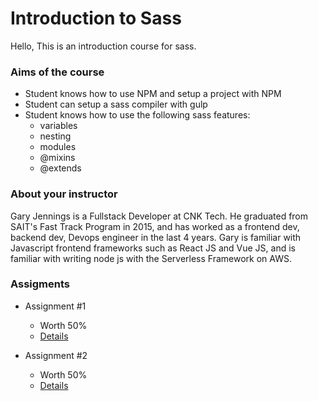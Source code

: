 # Introduction to Sass

Hello, 
This is an introduction course for sass. 

### Aims of the course
- Student knows how to use NPM and setup a project with NPM
- Student can setup a sass compiler with gulp
- Student knows how to use the following sass features:
  - variables
  - nesting
  - modules
  - @mixins
  - @extends

### About your instructor
Gary Jennings is a Fullstack Developer at CNK Tech. He graduated from SAIT's Fast Track Program in 2015, and has worked as a frontend dev, backend dev, Devops engineer in the last 4 years. Gary is familiar with Javascript frontend frameworks such as React JS and Vue JS, and is familiar with writing node js with the Serverless Framework on AWS.

### Assigments
- Assignment #1
  - Worth 50%
  - [Details]()
 
- Assignment #2
  - Worth 50%
  - [Details]()
 
